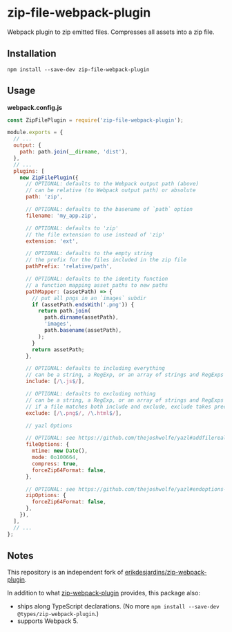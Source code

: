 # zip-file-webpack-plugin

Webpack plugin to zip emitted files. Compresses all assets into a zip file.

## Installation

`npm install --save-dev zip-file-webpack-plugin`

## Usage

**webpack.config.js**

```js
const ZipFilePlugin = require('zip-file-webpack-plugin');

module.exports = {
  // ...
  output: {
    path: path.join(__dirname, 'dist'),
  },
  // ...
  plugins: [
    new ZipFilePlugin({
      // OPTIONAL: defaults to the Webpack output path (above)
      // can be relative (to Webpack output path) or absolute
      path: 'zip',

      // OPTIONAL: defaults to the basename of `path` option
      filename: 'my_app.zip',

      // OPTIONAL: defaults to 'zip'
      // the file extension to use instead of 'zip'
      extension: 'ext',

      // OPTIONAL: defaults to the empty string
      // the prefix for the files included in the zip file
      pathPrefix: 'relative/path',

      // OPTIONAL: defaults to the identity function
      // a function mapping asset paths to new paths
      pathMapper: (assetPath) => {
        // put all pngs in an `images` subdir
        if (assetPath.endsWith('.png')) {
          return path.join(
            path.dirname(assetPath),
            'images',
            path.basename(assetPath),
          );
        }
        return assetPath;
      },

      // OPTIONAL: defaults to including everything
      // can be a string, a RegExp, or an array of strings and RegExps
      include: [/\.js$/],

      // OPTIONAL: defaults to excluding nothing
      // can be a string, a RegExp, or an array of strings and RegExps
      // if a file matches both include and exclude, exclude takes precedence
      exclude: [/\.png$/, /\.html$/],

      // yazl Options

      // OPTIONAL: see https://github.com/thejoshwolfe/yazl#addfilerealpath-metadatapath-options
      fileOptions: {
        mtime: new Date(),
        mode: 0o100664,
        compress: true,
        forceZip64Format: false,
      },

      // OPTIONAL: see https://github.com/thejoshwolfe/yazl#endoptions-finalsizecallback
      zipOptions: {
        forceZip64Format: false,
      },
    }),
  ],
  // ...
};
```

## Notes

This repository is an independent fork of [erikdesjardins/zip-webpack-plugin](https://github.com/erikdesjardins/zip-webpack-plugin).

In addition to what [zip-webpack-plugin](https://www.npmjs.com/package/zip-webpack-plugin) provides, this package also:

- ships along TypeScript declarations. (No more `npm install --save-dev @types/zip-webpack-plugin`.)
- supports Webpack 5.
